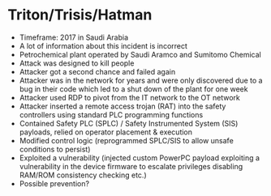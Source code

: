 # Triton/Trisis/Hatman

- Timeframe: 2017 in Saudi Arabia
- A lot of information about this incident is incorrect
- Petrochemical plant operated by Saudi Aramco and Sumitomo Chemical
- Attack was designed to kill people
- Attacker got a second chance and failed again
- Attacker was in the network for years and were only discovered due to a bug in their code which led to a shut down of the plant for one week
- Attacker used RDP to pivot from the IT network to the OT network
- Attacker inserted a remote access trojan (RAT) into the safety controllers using standard PLC programming functions
- Contained Safety PLC (SPLC) / Safety Instrumented System (SIS) payloads, relied on operator placement & execution
- Modified control logic (reprogrammed SPLC/SIS to allow unsafe conditions to persist)
- Exploited a vulnerability (injected custom PowerPC payload exploiting a vulnerability in the device firmware to escalate privileges disabling RAM/ROM consistency checking etc.)
- Possible prevention?
